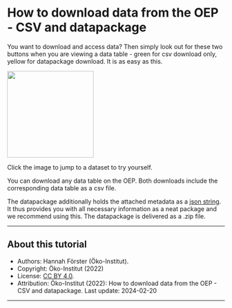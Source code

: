 # How to download data from the OEP - CSV and datapackage

You want to download and access data?  Then simply  look out for these two buttons when you are viewing a data table - green for csv download only, yellow for datapackage download. It is as easy as this.

<a href="https://openenergy-platform.org/dataedit/view/scenario/eu_leg_data_2016_eea" target="blank"><img src="https://openenergy-platform.org/media/image/2022/02/grafik_QD5yqnf.png" width="200px"></a>
<i class="fa fa-hand-pointer text-muted mx-1"> </i>

Click the image to jump to a dataset to try yourself.

You can download any data table on the OEP. Both downloads include the corresponding data table as a csv file. 

The datapackage additionally holds the attached metadata as a [json string](https://www.w3schools.com/js/js_json_syntax.asp). It thus provides you with all necessary information as a neat package and we recommend using this. The datapackage is delivered as a .zip file.

---

## About this tutorial

- Authors: Hannah Förster (Öko-Institut). 
- Copyright: Öko-Institut (2022)
- License: [CC BY 4.0](https://creativecommons.org/licenses/by/4.0/deed.en). 
- Attribution: Öko-Institut (2022): How to download data from the OEP - CSV and datapackage. Last update: 2024-02-20

---
